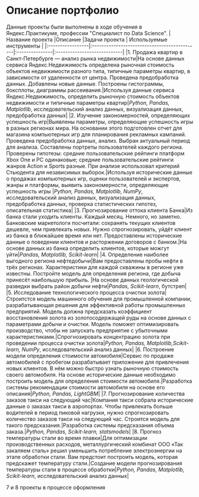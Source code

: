 # Описание портфолио


Данные проекты были выполнены в ходе обучения в Яндекс.Практикуме, профессии "Специалист по Data Science".
|Название проекта  |Описание  |Задачи проекта  | Используемые инструменты  | 
|:-----------------|:---------------------------------------------|:---------------|:----------------------------|
|1. Продажа квартир в Санкт-Петербурге — анализ рынка недвижимости|На основе данных сервиса Яндекс.Недвижимость определена рыночная стоимость объектов недвижимости разного типа, типичные параметры квартир, в зависимости от удаленности от центра. Проведена предобработка данных. Добавлены новые данные. Построены гистограммы, боксплоты, диаграммы рассеивания.|Используя данные сервиса Яндекс.Недвижимость, определить рыночную стоимость объектов недвижимости и типичные параметры квартир|*Python, Pandas, Matplotlib*, исследовательский анализ данных, визуализация данных, предобработка данных|
|2. Изучение закономерностей, определяющих успешность игр|Выявлены параметры, определяющие успешность игры в разных регионах мира. На основании этого подготовлен отчет для магазина компьютерных игр для планирования рекламных кампаний. Проведена предобработка данных, анализ. Выбран актуальный период для анализа. Составлены портреты пользователей каждого региона. Проверены гипотезы: средние пользовательские рейтинги платформ Xbox One и PC одинаковые; средние пользовательские рейтинги жанров Action и Sports разные. При анализе использовал критерий Стьюдента для независимых выборок.|Используя исторические данные о продажах компьютерных игр, оценки пользователей и экспертов, жанры и платформы, выявить закономерности, определяющие успешность игры |*Python, Pandas, Matplotlib, NumPy*, исследовательский анализ данных, визуализация данных, предобработка данных, проверка статистических гипотез, описательная статистика|
|3. Прогнозирование оттока клиента Банка|Из банка стали уходить клиенты. Каждый месяц. Немного, но заметно. Банковские маркетологи посчитали: сохранять текущих клиентов дешевле, чем привлекать новых. Нужно спрогнозировать, уйдёт клиент из банка в ближайшее время или нет. Предоставлены исторические данные о поведении клиентов и расторжении договоров с банком.|На основе данных из банка определить клиентов, которые можгут уйти|*Pandas, Matplotlib, Scikit-learn*|
|4. Определение наиболее выгодного региона нефтедобычи|Вам предоставлены пробы нефти в трёх регионах. Характеристики для каждой скважины в регионе уже известны. Постройте модель для определения региона, где добыча принесёт наибольшую прибыль. |На основе данных геологической разведки выбрать район добычи нефти|*Pandas, Scikit-learn*, бутстреп|
|5. Исследование технологического процесса очистки золота|Строитстся модель машинного обучения для промышленной компании, разрабатывающая решения для эффективной работы промышленных предприятий. Модель должна предсказать коэффициент восстановления золота из золотосодержащей руды на основе данных с параметрами добычи и очистки. Модель поможет оптимизировать производство, чтобы не запускать предприятие с убыточными характеристиками.|Спрогнозировать концентрацию золота при проведении процесса очистки золота|*Python, Pandas, Matplotlib,Scikit-learn, NumPy*, исследовательский анализ данных|
|6. Построение модели определения стоимости автомобиля|Сервис по продаже автомобилей с пробегом  разрабатывает приложение для привлечения новых клиентов. В нём можно быстро узнать рыночную стоимость своего автомобиля. На основе исторические данные необходимо построить модель для определения стоимости автомобиля.|Разработка системы рекомендации стоимости автомобиля на основе его описания|*Python, Pandas, LightGBM*|
|7. Прогнозирование количества заказов такси на следующий час|Компания такси собрала исторические данные о заказах такси в аэропортах. Чтобы привлекать больше водителей в период пиковой нагрузки, нужно спрогнозировать количество заказов такси на следующий час. Строится модель для такого предсказания.|Разработка системы предсказания объема заказа.|*Python, Pandas, Scikit-learn, statsmodels*|
|8. Прогноз температуры стали во время плавки|Для оптимизации производственных расходов, металлургический комбинат ООО «Так закаляем сталь» решил уменьшить потребление электроэнергии на этапе обработки стали. Вам предстоит построить модель, которая предскажет температуру стали.|Создание модели прогнозирования температуры стали в процессе обработки|*Python, Pandas, Matplotlib, Scikit-learn*, исследовательский анализ данных|

7 и 8 проекты в процессе оформления
